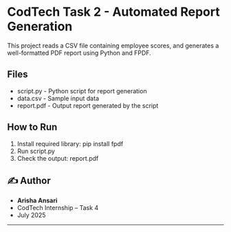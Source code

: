 # CodTech Task 2 - Automated Report Generation

This project reads a CSV file containing employee scores, and generates a well-formatted PDF report using Python and FPDF.

## Files

- script.py - Python script for report generation
- data.csv - Sample input data
- report.pdf - Output report generated by the script

## How to Run

1. Install required library: pip install fpdf
2. Run script.py
3. Check the output: report.pdf

## ✍️ Author

- **Arisha Ansari**  
- CodTech Internship – Task 4  
- July 2025

---
